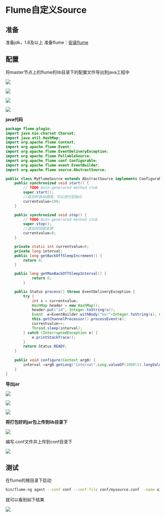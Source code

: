 # Flume自定义Source

## 准备

准备jdk，1.8及以上
准备flume：[安装flume](https://zhuanlan.zhihu.com/p/511455862)

## 配置

将master节点上的flume的lib目录下的配置文件导出到java工程中

![](http://www.droliz.cn/markdown_img/Pasted%20image%2020220513090446.png)

![](http://www.droliz.cn/markdown_img/Pasted%20image%2020220513091025.png)

![](http://www.droliz.cn/markdown_img/Pasted%20image%2020220513091306.png)

![](http://www.droliz.cn/markdown_img/Pasted%20image%2020220513091658.png)

**java代码**

```java
package flume.plugin;
import java.nio.charset.Charset;
import java.util.HashMap;
import org.apache.flume.Context;
import org.apache.flume.Event;
import org.apache.flume.EventDeliveryException;
import org.apache.flume.PollableSource;
import org.apache.flume.conf.Configurable;
import org.apache.flume.event.EventBuilder;
import org.apache.flume.source.AbstractSource;

public class MyFlumeSource extends AbstractSource implements Configurable, PollableSource {
	public synchronized void start() {
		// TODO Auto-generated method stub
		super.start();
		//启动时自动调用，可以进行初始化
		currentvalue=100;
	}

	public synchronized void stop() {
		// TODO Auto-generated method stub
		super.stop();
		//退出时回收资源
		currentvalue=0;
	}

	private static int currentvalue=0;	
	private long interval;
    public long getBackOffSleepIncrement() {
        return 0;
    }

	public long getMaxBackOffSleepInterval() {
	        return 0;
	    }

	public Status process() throws EventDeliveryException {
	    try {
			int s = currentvalue;
			HashMap header = new HashMap();
			header.put("id", Integer.toString(s));
			Event  e=EventBuilder.withBody("no:"+Integer.toString(s), Charset.forName("UTF-8"), header);
			this.getChannelProcessor().processEvent(e);
			currentvalue++;
			Thread.sleep(interval);
        } catch (InterruptedException e) {
            e.printStackTrace();
    	}
        return Status.READY;
    }
	
	public void configure(Context arg0) {
	    interval =arg0.getLong("interval",Long.valueOf(1000l)).longValue();
	}
}
```

**导出jar**

![](http://www.droliz.cn/markdown_img/Pasted%20image%2020220513091825.png)

![](http://www.droliz.cn/markdown_img/Pasted%20image%2020220513091840.png)

![](http://www.droliz.cn/markdown_img/Pasted%20image%2020220513091936.png)

**将打包好的jar包上传到lib目录下**

![](http://www.droliz.cn/markdown_img/Pasted%20image%2020220513092044.png)

编写.conf文件并上传到conf目录下

![](http://www.droliz.cn/markdown_img/Pasted%20image%2020220513092356.png)

## 测试

在flume的根目录下启动

```sh
bin/flume-ng agent --conf conf --conf-file conf/mysource.conf --name a1 -Dflume.root.logger=INFO,console
```

就可以看到如下结果

![](http://www.droliz.cn/markdown_img/Pasted%20image%2020220513092646.png)